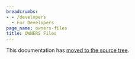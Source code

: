 ```yaml
---
breadcrumbs:
- - /developers
  - For Developers
page_name: owners-files
title: OWNERS Files
---
```


This documentation has [moved to the source
tree](https://chromium.googlesource.com/chromium/src/+/master/docs/code_reviews.md).